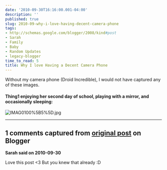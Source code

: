 ```yaml
---
date: '2010-09-30T16:16:00.001-04:00'
description: ''
published: true
slug: 2010-09-why-i-love-having-decent-camera-phone
tags:
- http://schemas.google.com/blogger/2008/kind#post
- Sarah
- Family
- Baby
- Random Updates
- legacy-blogger
time_to_read: 5
title: Why I love Having a Decent Camera Phone
---
```



Without my camera phone (Droid Incredible), I would not have captured any of these images.  <h4>Thing1 enjoying her second day of school, playing with a mirror, and occasionally sleeping:</h4>  

![IMAG0100%5B5%5D.jpg](IMAG0100%5B5%5D.jpg)

---

## 1 comments captured from [original post](https://blog.wassupy.com/2010/09/why-i-love-having-decent-camera-phone.html) on Blogger

**Sarah said on 2010-09-30**

Love this post &lt;3  But you knew that already :D

